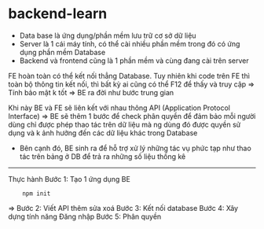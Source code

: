# backend-learn

* Data base là ứng dụng/phần mềm lưu trữ cơ sở dữ liệu
* Server là 1 cái máy tính, có thể cài nhiều phần mềm trong đó có ứng dụng phần mềm Database
* Backend và frontend cũng là 1 phần mềm và cùng đang cài trên server

FE hoàn toàn có thể kết nối thẳng Database.
Tuy nhiên khi code trên FE thì toàn bộ thông tin kết nối, thì bất kỳ ai cũng có thể F12 để thấy và truy cập => Tính bảo mật k tốt
=> BE ra đời như bước trung gian

Khi này BE và FE sẽ liên kết với nhau thông API (Application Protocol Interface)
=> BE sẽ thêm 1 bước để check phân quyền để đảm bảo mỗi người dùng chỉ được phép thao tác trên dữ liệu mà ng dùng đó được quyền sử dụng và k ảnh hưởng đến các dữ liệu khác trong Database

* Bên cạnh đó, BE sinh ra để hỗ trợ xử lý những tác vụ phức tạp như thao tác trên bảng ở DB để trả ra những số liệu thống kê

-------
Thực hành
Bước 1: Tạo 1 ứng dụng BE
```shell
    npm init
```
=> 
Bước 2: Viết API thêm sửa xoá
Bước 3: Kết nối database
Bước 4: Xây dựng tính năng Đăng nhập 
Bước 5: Phân quyền

